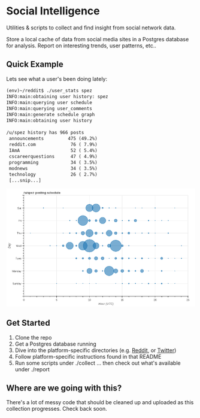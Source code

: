 # Social Intelligence

Utilities & scripts to collect and find insight from social network data.

Store a local cache of data from social media sites in a Postgres database for
analysis. Report on interesting trends, user patterns, etc..

## Quick Example

Lets see what a user's been doing lately:

```
(env)~/reddit$ ./user_stats spez
INFO:main:obtaining user history: spez
INFO:main:querying user schedule
INFO:main:querying user_comments
INFO:main:generate schedule graph
INFO:main:obtaining user history

/u/spez history has 966 posts
 announcements         475 (49.2%)
 reddit.com             76 ( 7.9%)
 IAmA                   52 ( 5.4%)
 cscareerquestions      47 ( 4.9%)
 programming            34 ( 3.5%)
 modnews                34 ( 3.5%)
 technology             26 ( 2.7%)
 [...snip...]
```
![spez posting schedule](https://raw.githubusercontent.com/IHJpc2V1cCAK/socint/master/doc/reddit_user_schedule_spez.png)


## Get Started

1. Clone the repo
2. Get a Postgres database running
3. Dive into the platform-specific directories (e.g. [Reddit](https://github.com/IHJpc2V1cCAK/socint/tree/master/reddit), or [Twitter](https://github.com/IHJpc2V1cCAK/socint/tree/master/twitter))
4. Follow platform-specific instructions found in that README
5. Run some scripts under ./collect ... then check out what's available under ./report

## Where are we going with this?

There's a lot of messy code that should be cleaned up and uploaded as this
collection progresses. Check back soon.
